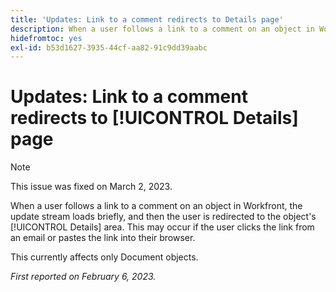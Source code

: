 ```yaml
---
title: 'Updates: Link to a comment redirects to Details page'
description: When a user follows a link to a comment on an object in Workfront, the update stream loads briefly, and then the user is redirected to the object's Details area. This may occur if the user clicks the link from an email or pastes the link into their browser.
hidefromtoc: yes
exl-id: b53d1627-3935-44cf-aa82-91c9dd39aabc
---
```

# Updates: Link to a comment redirects to [!UICONTROL Details] page

>[!NOTE]
>
>This issue was fixed on March 2, 2023.

When a user follows a link to a comment on an object in Workfront, the update stream loads briefly, and then the user is redirected to the object's [!UICONTROL Details] area. This may occur if the user clicks the link from an email or pastes the link into their browser.

This currently affects only Document objects.

_First reported on February 6, 2023._
